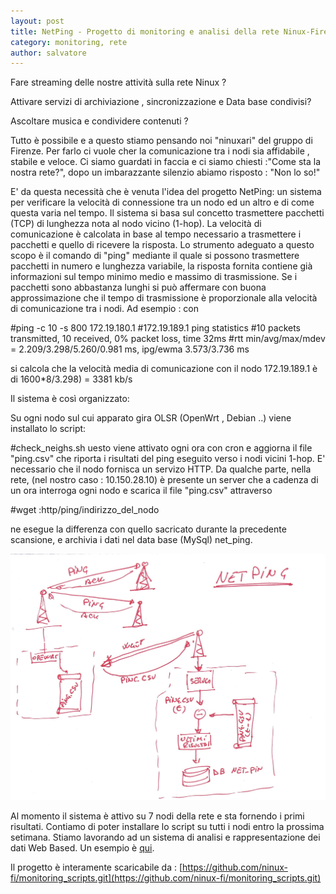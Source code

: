 ```yaml
---
layout: post
title: NetPing - Progetto di monitoring e analisi della rete Ninux-Firenze
category: monitoring, rete
author: salvatore
---
```


Fare streaming delle nostre attività sulla rete Ninux ?

Attivare servizi di archiviazione , sincronizzazione e Data base condivisi?

Ascoltare musica e condividere contenuti ?

Tutto è possibile e a questo stiamo pensando noi "ninuxari" del gruppo di Firenze.
Per farlo ci vuole cher la comunicazione tra i nodi sia affidabile , stabile e veloce.
Ci siamo guardati in faccia e ci siamo chiesti :"Come sta la nostra rete?",
dopo un imbarazzante silenzio abiamo risposto : "Non lo so!" 

E' da questa necessità che è venuta l'idea del progetto NetPing: un sistema per verificare la velocità di connessione tra un nodo ed
un altro e di come questa varia nel tempo.
Il sistema si basa sul concetto trasmettere pacchetti (TCP) di lunghezza nota al nodo vicino (1-hop).
La velocità di comunicazione è calcolata in base al tempo necessario a trasmettere i pacchetti e quello di ricevere la risposta.
Lo strumento adeguato a questo scopo è il comando di "ping" mediante il quale si possono trasmettere pacchetti in numero e lunghezza variabile,
la risposta fornita contiene già informazioni sul tempo minimo medio e massimo di trasmissione.
Se i pacchetti sono abbastanza lunghi si può affermare con buona approssimazione che il tempo di trasmissione è proporzionale alla velocità di comunicazione tra i nodi.
Ad esempio :  con
 
#ping -c  10 -s 800 172.19.180.1
#172.19.189.1 ping statistics
#10 packets transmitted, 10 received, 0% packet loss, time 32ms
#rtt min/avg/max/mdev = 2.209/3.298/5.260/0.981 ms, ipg/ewma 3.573/3.736 ms

si calcola che la velocità  media di comunicazione con il nodo 172.19.189.1 è di 1600*8/3.298) = 3381 kb/s

Il sistema è così organizzato:

Su ogni nodo sul cui apparato gira OLSR (OpenWrt , Debian ..) viene installato lo script:
 
#check_neighs.sh
uesto viene attivato ogni ora con cron e  aggiorna il file "ping.csv" che riporta i risultati del ping eseguito verso i nodi vicini 1-hop.
E' necessario che il nodo fornisca un servizo HTTP.
Da qualche parte, nella rete, (nel nostro caso : 10.150.28.10) è presente un server che a cadenza di un ora
interroga ogni nodo e scarica il file "ping.csv" attraverso 

#wget :http/ping/indirizzo_del_nodo  

ne esegue la differenza con quello sacricato durante la precedente scansione,
e archivia i dati nel data base (MySql) net_ping.

![Schema di Netping](/images/netping.jpg "Schema di NetPing")

Al momento il sistema è attivo su 7 nodi della rete e sta fornendo i primi risultati.
Contiamo di poter installare lo script su tutti i nodi entro la prossima setimana.
Stiamo lavorando ad un sistema di analisi e rappresentazione dei dati Web Based. Un esempio è [qui](ping.cube.l0g.in/links/).

Il progetto è interamente scaricabile da :
[https://github.com/ninux-fi/monitoring_scripts.git](https://github.com/ninux-fi/monitoring_scripts.git)


